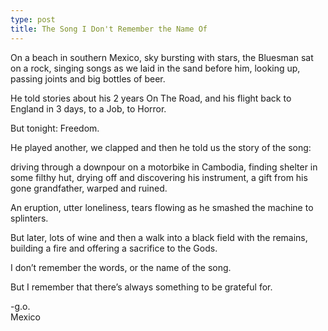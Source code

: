 ```yaml
---
type: post
title: The Song I Don't Remember the Name Of
---
```

On a beach in southern Mexico, sky bursting with stars, the Bluesman sat on a rock, singing songs as we laid in the sand before him, looking up, passing joints and big bottles of beer.  

He told stories about his 2 years On The Road, and his flight back to England in 3 days, to a Job, to Horror. 

But tonight: Freedom. 

He played another, we clapped and then he told us the story of the song: 

driving through a downpour on a motorbike in Cambodia, finding shelter in some filthy hut, drying off and discovering his instrument, a gift from his gone grandfather, warped and ruined. 

An eruption, utter loneliness, tears flowing as he smashed the machine to splinters. 

But later, lots of wine and then a walk into a black field with the remains, building a fire and offering a sacrifice to the Gods. 

I don’t remember the words, or the name of the song. 

But I remember that there’s always something to be grateful for. 

-g.o.  
Mexico
